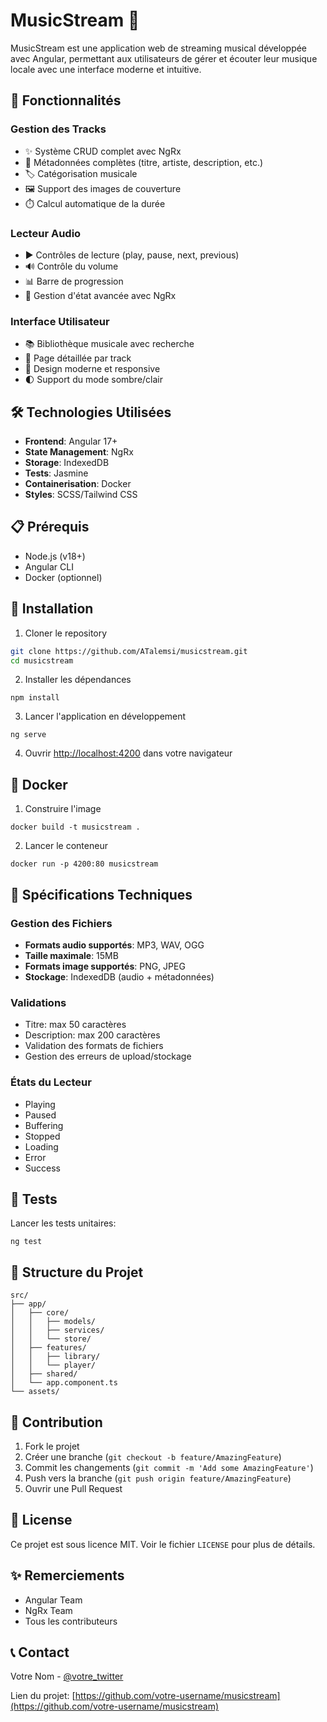 
# MusicStream 🎵

MusicStream est une application web de streaming musical développée avec Angular, permettant aux utilisateurs de gérer et écouter leur musique locale avec une interface moderne et intuitive.

## 🌟 Fonctionnalités

### Gestion des Tracks
- ✨ Système CRUD complet avec NgRx
- 📝 Métadonnées complètes (titre, artiste, description, etc.)
- 🏷️ Catégorisation musicale
- 🖼️ Support des images de couverture
- ⏱️ Calcul automatique de la durée

### Lecteur Audio
- ▶️ Contrôles de lecture (play, pause, next, previous)
- 🔊 Contrôle du volume
- 📊 Barre de progression
- 🎯 Gestion d'état avancée avec NgRx

### Interface Utilisateur
- 📚 Bibliothèque musicale avec recherche
- 🎵 Page détaillée par track
- 🎨 Design moderne et responsive
- 🌓 Support du mode sombre/clair

## 🛠️ Technologies Utilisées

- **Frontend**: Angular 17+
- **State Management**: NgRx
- **Storage**: IndexedDB
- **Tests**: Jasmine
- **Containerisation**: Docker
- **Styles**: SCSS/Tailwind CSS

## 📋 Prérequis

- Node.js (v18+)
- Angular CLI
- Docker (optionnel)

## 🚀 Installation

1. Cloner le repository
```bash
git clone https://github.com/ATalemsi/musicstream.git
cd musicstream
```

2. Installer les dépendances


```shellscript
npm install
```

3. Lancer l'application en développement


```shellscript
ng serve
```

4. Ouvrir [http://localhost:4200](http://localhost:4200) dans votre navigateur


## 🐳 Docker

1. Construire l'image


```shellscript
docker build -t musicstream .
```

2. Lancer le conteneur


```shellscript
docker run -p 4200:80 musicstream
```

## 📝 Spécifications Techniques

### Gestion des Fichiers

- **Formats audio supportés**: MP3, WAV, OGG
- **Taille maximale**: 15MB
- **Formats image supportés**: PNG, JPEG
- **Stockage**: IndexedDB (audio + métadonnées)


### Validations

- Titre: max 50 caractères
- Description: max 200 caractères
- Validation des formats de fichiers
- Gestion des erreurs de upload/stockage


### États du Lecteur

- Playing
- Paused
- Buffering
- Stopped
- Loading
- Error
- Success


## 🧪 Tests

Lancer les tests unitaires:

```shellscript
ng test
```

## 📁 Structure du Projet

```plaintext
src/
├── app/
│   ├── core/
│   │   ├── models/
│   │   ├── services/
│   │   └── store/
│   ├── features/
│   │   ├── library/
│   │   └── player/
│   ├── shared/
│   └── app.component.ts
└── assets/
```

## 🤝 Contribution

1. Fork le projet
2. Créer une branche (`git checkout -b feature/AmazingFeature`)
3. Commit les changements (`git commit -m 'Add some AmazingFeature'`)
4. Push vers la branche (`git push origin feature/AmazingFeature`)
5. Ouvrir une Pull Request


## 📄 License

Ce projet est sous licence MIT. Voir le fichier `LICENSE` pour plus de détails.

## ✨ Remerciements

- Angular Team
- NgRx Team
- Tous les contributeurs


## 📞 Contact

Votre Nom - [@votre_twitter](https://twitter.com/votre_twitter)

Lien du projet: [https://github.com/votre-username/musicstream](https://github.com/votre-username/musicstream)

```plaintext

```
